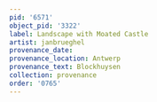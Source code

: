 ```yaml
---
pid: '6571'
object_pid: '3322'
label: Landscape with Moated Castle
artist: janbrueghel
provenance_date:
provenance_location: Antwerp
provenance_text: Blockhuysen
collection: provenance
order: '0765'
---
```

